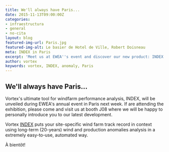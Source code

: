 ```yaml
---
title: We'll always have Paris...
date: 2015-11-13T09:00:00Z
categories:
- infraestructura
- general
- no-cita
layout: blog
featured-img-url: Paris.jpg
featured-img-alt: Le basier de Hotel de Ville, Robert Doisneau
meta: INDEX in Paris
excerpt: 'Meet us at EWEA''s event and discover our new product: INDEX'
author: vortex
keywords: vortex, INDEX, anomaly, Paris
---
```


##   We'll always have Paris...

Vortex's ultimate tool for windfarm performance analysis, INDEX, will be unveiled during EWEA's annual event in Paris next week. If are attending the exhibition, please come and visit us at booth J08 where we will be happy to personally introduce you to our latest development.
 
Vortex <a href="/solutions/monthly.html">INDEX</a> puts your site-specific wind farm track record in context using long-term (20-years) wind and production anomalies analysis in a extremely easy-to-use, automated way.

À bientôt!
